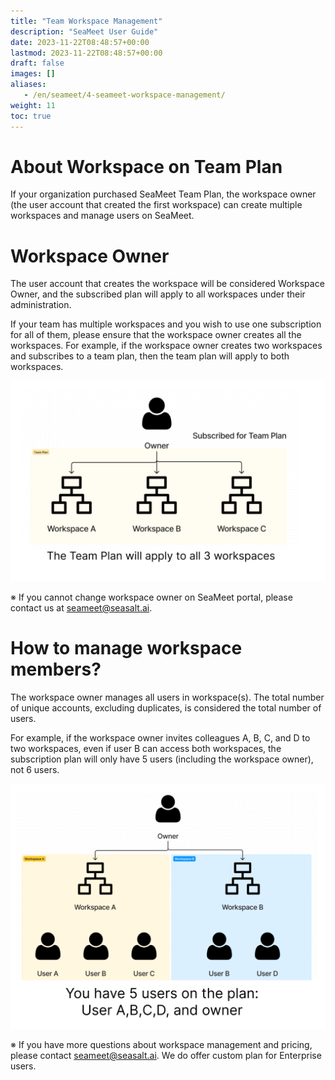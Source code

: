 ```yaml
---
title: "Team Workspace Management"
description: "SeaMeet User Guide"
date: 2023-11-22T08:48:57+00:00
lastmod: 2023-11-22T08:48:57+00:00
draft: false
images: []
aliases:
   - /en/seameet/4-seameet-workspace-management/
weight: 11
toc: true
---
```


# About Workspace on Team Plan

If your organization purchased SeaMeet Team Plan, the workspace owner (the user account that created the first workspace) can create multiple workspaces and manage users on SeaMeet.

# Workspace Owner
The user account that creates the workspace will be considered Workspace Owner, and the subscribed plan will apply to all workspaces under their administration. 

If your team has multiple workspaces and you wish to use one subscription for all of them, please ensure that the workspace owner creates all the workspaces. For example, if the workspace owner creates two workspaces and subscribes to a team plan, then the team plan will apply to both workspaces.

<center>
<img src="/images/seameet-en/seameet-workspace-manager.png" alt="SeaMeet Workspace Manager"/>
</center>

※ If you cannot change workspace owner on SeaMeet portal, please contact us at [seameet@seasalt.ai](mailto:seameet@seasalt.ai).


# How to manage workspace members?

The workspace owner manages all users in workspace(s). The total number of unique accounts, excluding duplicates, is considered the total number of users.

For example, if the workspace owner invites colleagues A, B, C, and D to two workspaces, even if user B can access both workspaces, the subscription plan will only have 5 users (including the workspace owner), not 6 users.

<center>
<img src="/images/seameet-en/seameet-user-count.png" alt="SeaMeet - How to Count Number of Users"/>
</center>



※ If you have more questions about workspace management and pricing, please contact [seameet@seasalt.ai](mailto:seameet@seasalt.ai). We do offer custom plan for Enterprise users.

